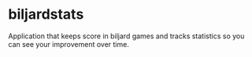 # biljardstats
Application that keeps score in biljard games and tracks statistics so you can see your improvement over time.
